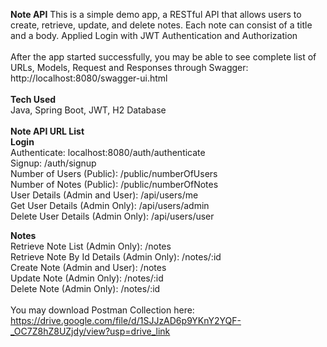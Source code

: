 **Note API**
This is a simple demo app, a RESTful API that allows users to create, retrieve, update, and delete notes. Each note can consist of a title and a body. Applied Login with JWT Authentication and Authorization
<br><br>
After the app started successfully, you may be able to see complete list of URLs, Models, Request and Responses through Swagger:<br>
http://localhost:8080/swagger-ui.html<br>
<br>
**Tech Used**<br>
Java, Spring Boot, JWT, H2 Database<br>
<br>
**Note API URL List**<br>
**Login**<br>
Authenticate: localhost:8080/auth/authenticate<br>
Signup: /auth/signup<br>
Number of Users (Public): /public/numberOfUsers<br>
Number of Notes (Public): /public/numberOfNotes<br>
User Details (Admin and User): /api/users/me<br>
Get User Details (Admin Only): /api/users/admin<br>
Delete User Details (Admin Only): /api/users/user<br>

**Notes**<br>
Retrieve Note List (Admin Only): /notes<br>
Retrieve Note By Id Details (Admin Only): /notes/:id<br>
Create Note (Admin and User): /notes<br>
Update Note (Admin Only): /notes/:id<br>
Delete Note (Admin Only): /notes/:id<br>
<br>
You may download Postman Collection here: https://drive.google.com/file/d/1SJJzAD6p9YKnY2YQF-_OC7Z8hZ8UZjdy/view?usp=drive_link

